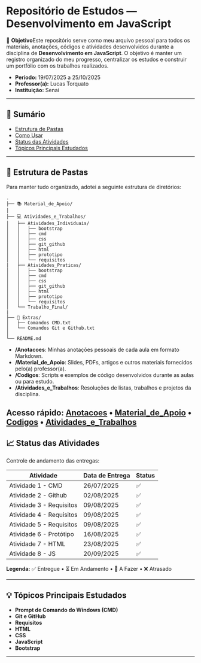 # Repositório de Estudos — Desenvolvimento em JavaScript

🎯 **Objetivo**Este repositório serve como meu arquivo pessoal para todos os materiais, anotações, códigos e atividades desenvolvidos durante a disciplina de **Desenvolvimento em JavaScript**. O objetivo é manter um registro organizado do meu progresso, centralizar os estudos e construir um portfólio com os trabalhos realizados.

- **Período:** 19/07/2025 a 25/10/2025
- **Professor(a):** Lucas Torquato
- **Instituição:** Senai

---

## 🔗 Sumário

- [Estrutura de Pastas](#-estrutura-de-pastas)
- [Como Usar](#-como-usar)
- [Status das Atividades](#-status-das-atividades)
- [Tópicos Principais Estudados](#-tópicos-principais-estudados)

---

## 📂 Estrutura de Pastas

Para manter tudo organizado, adotei a seguinte estrutura de diretórios:

```
.
├── 📚 Material_de_Apoio/
│
├── 💻 Atividades_e_Trabalhos/
│   ├── Atividades_Individuais/
│   │   ├── bootstrap
│   │   ├── cmd
│   │   ├── css
│   │   ├── git_github
│   │   ├── html
│   │   ├── prototipo
│   │   └── requisitos
|   ├── Atividades_Praticas/
│   │   ├── bootstrap
│   │   ├── cmd
│   │   ├── css
│   │   ├── git_github
│   │   ├── html
│   │   ├── prototipo
│   │   └── requisitos
│   └── Trabalho_Final/
|
├── 📄 Extras/
│   ├── Comandos CMD.txt
│   └── Comandos Git e Github.txt
│
└── README.md
```

- **/Anotacoes**: Minhas anotações pessoais de cada aula em formato Markdown.
- **/Material_de_Apoio**: Slides, PDFs, artigos e outros materiais fornecidos pelo(a) professor(a).
- **/Codigos**: Scripts e exemplos de código desenvolvidos durante as aulas ou para estudo.
- **/Atividades_e_Trabalhos**: Resoluções de listas, trabalhos e projetos da disciplina.

Acesso rápido: [Anotacoes](./Anotacoes/) • [Material_de_Apoio](./Material_de_Apoio/) • [Codigos](./Codigos/) • [Atividades_e_Trabalhos](./Atividades_e_Trabalhos/)
-----------------------------------------------------------------------------------

## 📈 Status das Atividades

Controle de andamento das entregas:

| Atividade                | Data de Entrega | Status |
| ------------------------ | --------------- | ------ |
| Atividade 1 - CMD        | 26/07/2025      | ✅     |
| Atividade 2 - Github     | 02/08/2025      | ✅     |
| Atividade 3 - Requisitos | 09/08/2025      | ✅     |
| Atividade 4 - Requisitos | 09/08/2025      | ✅     |
| Atividade 5 - Requisitos | 09/08/2025      | ✅     |
| Atividade 6 - Protótipo | 16/08/2025      | ✅     |
| Atividade 7 - HTML       | 23/08/2025      | ✅     |
| Atividade 8 - JS         | 20/09/2025      | ✅     |

**Legenda:** ✅ Entregue • ⏳ Em Andamento • 🚧 A Fazer • ❌ Atrasado

---

## 💡 Tópicos Principais Estudados

- **Prompt de Comando do Windows (CMD)**
- **Git e GitHub**
- **Requisitos**
- **HTML**
- **CSS**
- **JavaScript**
- **Bootstrap**

---
